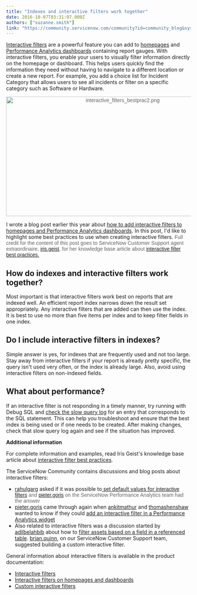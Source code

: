 ```yaml
---
title: "Indexes and interactive filters work together"
date: 2016-10-07T03:31:07.000Z
authors: ["suzanne.smith"]
link: "https://community.servicenow.com/community?id=community_blog&sys_id=0dedeae9dbd0dbc01dcaf3231f9619b7"
---
```

<p><a title="ocs.servicenow.com/bundle/helsinki-performance-analytics-and-reporting/page/use/dashboards/concept/c_HomepagePublishers.html" href="https://docs.servicenow.com/bundle/helsinki-performance-analytics-and-reporting/page/use/dashboards/concept/c_HomepagePublishers.html">Interactive filters</a> are a powerful feature you can add to <a title="ocs.servicenow.com/bundle/helsinki-servicenow-platform/page/use/homepages/task/t_CustomizeAHomepage.html" href="https://docs.servicenow.com/bundle/helsinki-servicenow-platform/page/use/homepages/task/t_CustomizeAHomepage.html">homepages</a> and <a title="ocs.servicenow.com/bundle/helsinki-performance-analytics-and-reporting/page/use/performance-analytics/concept/c_Widgets.html" href="https://docs.servicenow.com/bundle/helsinki-performance-analytics-and-reporting/page/use/performance-analytics/concept/c_Widgets.html">Performance Analytics dashboards</a> containing report gauges. With interactive filters, you enable your users to visually filter information directly on the homepage or dashboard. This helps users quickly find the information they need without having to navigate to a different location or create a new report. For example, you add a choice list for Incident Category that allows users to see all incidents or filter on a specific category such as Software or Hardware.</p><p style="text-align: center;"><span style="color: #636466; font-family: sans-serif;"><img   alt="interactive_filters_bestprac2.png" class="image-2 jive-image" src="21e7380adb5cdfc068c1fb651f9619c4.iix" style="width: 620px; height: 325px;"/></span></p><p></p><p>I wrote a blog post earlier this year about <a title="" _jive_internal="true" href="/community/service-automation-platform/performance-analytics/blog/2016/03/03/add-interactive-filters-to-filter-report-widgets">how to add interactive filters to homepages and Performance Analytics dashboards</a>. In this post, I'd like to highlight some best practices to use when creating interactive filters. <span style="color: #636466; font-family: sans-serif;">Full credit for the content of this post goes to ServiceNow Customer Support agent extraordinaire, <a __default_attr="6746" __jive_macro_name="user" class="jive_macro jive_macro_user" data-orig-content="iris.geist" data-renderedposition="464_780.09375_71_16" href="/community?id=community_user_profile&user=0f3092e5db581fc09c9ffb651f96191c" modifiedtitle="true" title="iris.geist">iris.geist</a>, for her knowledge base article about <a title="i.service-now.com/kb_view.do?sysparm_article=KB0597389" href="https://hi.service-now.com/kb_view.do?sysparm_article=KB0597389">interactive filter best practices.</a></span></p><p></p><h2>How do indexes and interactive filters work together?</h2><p>Most important is that interactive filters work best on reports that are indexed well. An efficient report index narrows down the result set appropriately. Any interactive filters that are added can then use the index. It is best to use no more than five items per index and to keep filter fields in one index.</p><p></p><h2>Do I include interactive filters in indexes?</h2><p>Simple answer is yes, for indexes that are frequently used and not too large. Stay away from interactive filters if your report is already pretty specific, the query isn't used very often, or the index is already large. Also, avoid using interactive filters on non-indexed fields.</p><p></p><h2>What about performance?</h2><p>If an interactive filter is not responding in a timely manner, try running with Debug SQL and <a title="" _jive_internal="true" href="/community/service-automation-platform/applications/blog/2016/05/24/how-to-use-mysql-debugger">check the slow query log</a> for an entry that corresponds to the SQL statement. This can help you troubleshoot and ensure that the best index is being used or if one needs to be created. After making changes, check that slow query log again and see if the situation has improved.</p><p></p><p><strong>Additional information</strong></p><p>For complete information and examples, read Iris Geist's knowledge base article about <a title="i.service-now.com/kb_view.do?sysparm_article=KB0597389" href="https://hi.service-now.com/kb_view.do?sysparm_article=KB0597389">interactive filter best practices</a>.</p><p></p><p>The ServiceNow Community contains discussions and blog posts about interactive filters:</p><ul><li><a __default_attr="51257" __jive_macro_name="user" class="jive_macro jive_macro_user" data-orig-content="rahulgarg" data-renderedposition="892.796875_38_78_16" href="/community?id=community_user_profile&user=46d39a6ddb1c1fc09c9ffb651f961924" modifiedtitle="true" title="rahulgarg">rahulgarg</a> asked if it was possible to<a title="" _jive_internal="true" href="/community?id=community_question&sys_id=50270329db1cdbc01dcaf3231f961917"> set default values for i</a><span style="color: #666666; font-family: arial, sans-serif;"><a title="" _jive_internal="true" href="/community?id=community_question&sys_id=50270329db1cdbc01dcaf3231f961917">nteractive filters</a> and <a title="pieter.goris" __default_attr="30191" __jive_macro_name="user" class="jive_macro jive_macro_user" data-orig-content="pieter.goris" data-renderedposition="892.796875_551.578125_89_16" href="/community?id=community_user_profile&user=032092a5db581fc09c9ffb651f96199d">pieter.goris</a> on the ServiceNow Performance Analytics team had the answer</span></li><li><a __default_attr="30191" __jive_macro_name="user" class="jive_macro jive_macro_user" data-orig-content="pieter.goris" data-renderedposition="916.59375_38_88_16" href="/community?id=community_user_profile&user=032092a5db581fc09c9ffb651f96199d" modifiedtitle="true" title="pieter.goris">pieter.goris</a> came through again when <a title="ankitmathur" __default_attr="77304" __jive_macro_name="user" class="jive_macro jive_macro_user" data-orig-content="ankitmathur" data-renderedposition="916.59375_295.8125_94_16" href="/community?id=community_user_profile&user=77215e65db981fc09c9ffb651f961938">ankitmathur</a> and <a title="thomashenshaw" __default_attr="3458" __jive_macro_name="user" class="jive_macro jive_macro_user" data-orig-content="thomashenshaw" data-renderedposition="916.59375_420.359375_123_16" href="/community?id=community_user_profile&user=b4e21e61db1c1fc09c9ffb651f961913">thomashenshaw</a> wanted to know if they could <a title="" _jive_internal="true" href="/community?id=community_question&sys_id=211093e5dbdcdbc01dcaf3231f961944">add an interactive filter in a Performance Analytics widget</a></li><li>Also related to interactive filters was a discussion started by <a title="adilbelahbib" __default_attr="69493" __jive_macro_name="user" class="jive_macro jive_macro_user" data-orig-content="adilbelahbib" data-renderedposition="940.390625_416.265625_96_16" href="/community?id=community_user_profile&user=e122d265dbd81fc09c9ffb651f9619a3">adilbelahbib</a> about how to <a title="" _jive_internal="true" href="/community?id=community_question&sys_id=301103e5db98dbc01dcaf3231f961937">filter assets based on a field in a referenced table</a>. <a title="brian.quinn" __default_attr="26869" __jive_macro_name="user" class="jive_macro jive_macro_user" data-orig-content="brian.quinn" data-renderedposition="940.390625_915.984375_90_16" href="/community?id=community_user_profile&user=6f4e82e5dbd41fc09c9ffb651f961945">brian.quinn</a>, on our ServiceNow Customer Support team, suggested building a custom interactive filter.</li></ul><p></p><p>General information about interactive filters is available in the product documentation:</p><ul><li><a title="ocs.servicenow.com/bundle/helsinki-performance-analytics-and-reporting/page/use/dashboards/concept/c_HomepagePublishers.html" href="https://docs.servicenow.com/bundle/helsinki-performance-analytics-and-reporting/page/use/dashboards/concept/c_HomepagePublishers.html">Interactive filters</a></li><li><a title="ocs.servicenow.com/bundle/helsinki-performance-analytics-and-reporting/page/use/dashboards/concept/c_PublishersOnHomepages.html" href="https://docs.servicenow.com/bundle/helsinki-performance-analytics-and-reporting/page/use/dashboards/concept/c_PublishersOnHomepages.html">Interactive filters on homepages and dashboards</a></li><li><a title="ocs.servicenow.com/bundle/helsinki-performance-analytics-and-reporting/page/use/dashboards/concept/c_CustomPublishers.html" href="https://docs.servicenow.com/bundle/helsinki-performance-analytics-and-reporting/page/use/dashboards/concept/c_CustomPublishers.html">Custom interactive filters</a></li></ul>